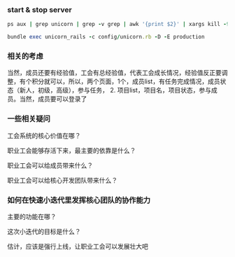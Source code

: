 ### start & stop server

```ruby
ps aux | grep unicorn | grep -v grep | awk '{print $2}' | xargs kill -9

bundle exec unicorn_rails -c config/unicorn.rb -D -E production
```

### 相关的考虑

当然，成员还要有经验值，工会有总经验值，代表工会成长情况，经验值反正要调整，有个积分就可以，所以，两个页面，1个，成员list，有任务完成情况，成员状态（新人，初级，高级），参与任务， 2. 项目list，项目名，项目状态，参与成员。当然，成员要可以登录了

### 一些相关疑问

工会系统的核心价值在哪？

职业工会能够存活下来，最主要的依靠是什么？

职业工会可以给成员带来什么？

职业工会可以给核心开发团队带来什么？

### 如何在快速小迭代里发挥核心团队的协作能力

主要的功能在哪？

这次小迭代的目标是什么？

估计，应该是强行上线，让职业工会可以发展壮大吧

